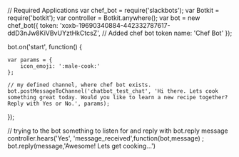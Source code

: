 // Required Applications
var chef_bot = require('slackbots');
var Botkit = require('botkit');
var controller = Botkit.anywhere();
var bot = new chef_bot({
    token: 'xoxb-19690340884-442332787617-ddD3nJw8KiVBvUYztHkCtcsZ', // Added chef bot token
    name: 'Chef Bot'
});


bot.on('start', function() {

    var params = {
        icon_emoji: ':male-cook:'
    };

    // my defined channel, where chef bot exists.
    bot.postMessageToChannel('chatbot_test_chat', 'Hi there. Lets cook something great today. Would you like to learn a new recipe together? Reply with Yes or No.', params);



});

// trying to the bot something to listen for and reply with bot.reply message
            controller.hears('Yes', 'message_received',function(bot,message) ;
            bot.reply(message,'Awesome! Lets get cooking...')
